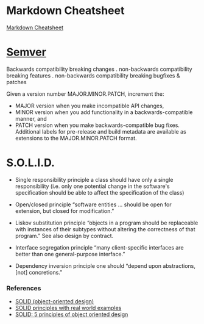 # Markdown Cheatsheet
[Markdown Cheatsheet](https://github.com/adam-p/markdown-here/wiki/Markdown-Cheatsheet)

# [Semver](http://semver.org/)
Backwards compatibility breaking changes . non-backwards compatibility breaking features . non-backwards compatibility breaking bugfixes & patches

Given a version number MAJOR.MINOR.PATCH, increment the:

* MAJOR version when you make incompatible API changes,
* MINOR version when you add functionality in a backwards-compatible manner, and
* PATCH version when you make backwards-compatible bug fixes.
Additional labels for pre-release and build metadata are available as extensions to the MAJOR.MINOR.PATCH format.

# S.O.L.I.D.

* Single responsibility principle
a class should have only a single responsibility (i.e. only one potential change in the software's specification should be able to affect the specification of the class)

* Open/closed principle
“software entities … should be open for extension, but closed for modification.”

* Liskov substitution principle
“objects in a program should be replaceable with instances of their subtypes without altering the correctness of that program.” See also design by contract.

* Interface segregation principle
“many client-specific interfaces are better than one general-purpose interface.”

* Dependency inversion principle
one should “depend upon abstractions, [not] concretions.”

### References
* [SOLID (object-oriented design)](https://en.wikipedia.org/wiki/SOLID_(object-oriented_design))
* [SOLID principles with real world examples](http://blog.gauffin.org/2012/05/solid-principles-with-real-world-examples/)
* [SOLID: 5 principles of object oriented design](https://scotch.io/bar-talk/s-o-l-i-d-the-first-five-principles-of-object-oriented-design)
